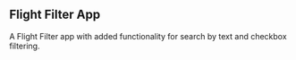 ## Flight Filter App
A Flight Filter app with added functionality for search by text and checkbox filtering.